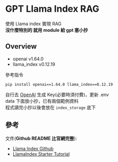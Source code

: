 # GPT Llama Index RAG


使用 Llama index 實現 RAG  
**沒什麼特別的 就用 module 給 gpt 塞小抄**  

## Overview
- openai v1.64.0
- llama_index v0.12.19

參考指令
```
pip install openai==1.64.0 llama_index==0.12.19
```

自行去 [OpenAI](https://platform.openai.com/) 生成 Key(必要時須付費)，更新 .env  
data 下面放小抄，已有兩個範例資料  
程式讀完小抄以後會放在 `index_storage` 底下  

## 參考

文件(**Github README 比官網完整**): 
- [Llama Index Github](https://github.com/run-llama/llama_index)  
- [LlamaIndex Starter Tutorial](https://docs.llamaindex.ai/en/stable/getting_started/starter_example/)